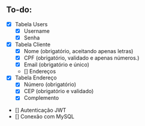 ## To-do:

- [x] Tabela Users
    - [x] Username
    - [x] Senha
- [x] Tabela Cliente
    - [x] Nome (obrigatório, aceitando apenas letras)
    - [x] CPF (obrigatório, validado e apenas números.)
    - [x] Email (obrigatório e único)
    - [] Endereços
- [x] Tabela Endereço
    - [x] Número (obrigatório)
    - [x] CEP (obrigatório e validado)
    - [x] Complemento
- [] Autenticação JWT
- [] Conexão com MySQL


<!-- # client-register-api

a [Sails v1](https://sailsjs.com) application


### Links

+ [Sails framework documentation](https://sailsjs.com/get-started)
+ [Version notes / upgrading](https://sailsjs.com/documentation/upgrading)
+ [Deployment tips](https://sailsjs.com/documentation/concepts/deployment)
+ [Community support options](https://sailsjs.com/support)
+ [Professional / enterprise options](https://sailsjs.com/enterprise)


### Version info

This app was originally generated on Sun Nov 24 2019 13:04:25 GMT-0200 (Brasilia Summer Time) using Sails v1.2.3. -->

<!-- Internally, Sails used [`sails-generate@1.16.13`](https://github.com/balderdashy/sails-generate/tree/v1.16.13/lib/core-generators/new). -->



<!--
Note:  Generators are usually run using the globally-installed `sails` CLI (command-line interface).  This CLI version is _environment-specific_ rather than app-specific, thus over time, as a project's dependencies are upgraded or the project is worked on by different developers on different computers using different versions of Node.js, the Sails dependency in its package.json file may differ from the globally-installed Sails CLI release it was originally generated with.  (Be sure to always check out the relevant [upgrading guides](https://sailsjs.com/upgrading) before upgrading the version of Sails used by your app.  If you're stuck, [get help here](https://sailsjs.com/support).)
-->

